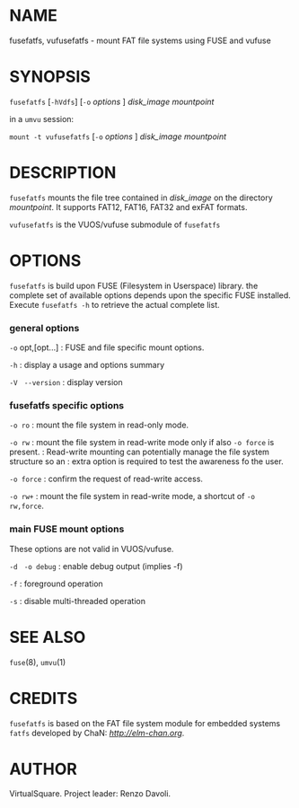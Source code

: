 <!--
.\" Copyright (C) 2020 VirtualSquare. Project Leader: Renzo Davoli
.\"
.\" This is free documentation; you can redistribute it and/or
.\" modify it under the terms of the GNU General Public License,
.\" as published by the Free Software Foundation, either version 2
.\" of the License, or (at your option) any later version.
.\"
.\" The GNU General Public License's references to "object code"
.\" and "executables" are to be interpreted as the output of any
.\" document formatting or typesetting system, including
.\" intermediate and printed output.
.\"
.\" This manual is distributed in the hope that it will be useful,
.\" but WITHOUT ANY WARRANTY; without even the implied warranty of
.\" MERCHANTABILITY or FITNESS FOR A PARTICULAR PURPOSE. See the
.\" GNU General Public License for more details.
.\"
.\" You should have received a copy of the GNU General Public
.\" License along with this manual; if not, write to the Free
.\" Software Foundation, Inc., 51 Franklin St, Fifth Floor, Boston,
.\" MA 02110-1301 USA.
.\"
-->

# NAME

fusefatfs, vufusefatfs - mount FAT file systems using FUSE and vufuse

# SYNOPSIS

`fusefatfs` [`-hVdfs`] [`-o` _options_ ] *disk_image* *mountpoint*

in a `umvu` session:

`mount -t vufusefatfs` [`-o` _options_ ] *disk_image* *mountpoint*

# DESCRIPTION

`fusefatfs` mounts the file tree contained in *disk_image* on the directory *mountpoint*.
It supports FAT12, FAT16, FAT32 and exFAT formats.

`vufusefatfs` is the VUOS/vufuse submodule of `fusefatfs`

# OPTIONS

`fusefatfs` is build upon FUSE (Filesystem in Userspace) library.
the  complete  set  of available options depends upon the specific
FUSE installed.  Execute `fusefatfs -h` to retrieve the actual complete
list.

### general options

  `-o` opt,[opt...]
: FUSE and file specific mount options.

  `-h`
: display a usage and options summary

  `-V` &nbsp; `--version`
: display version

### fusefatfs specific options

  `-o ro`
: mount the file system in read-only mode.

  `-o rw`
: mount the file system in read-write mode only if also `-o force` is present.
: Read-write mounting can potentially manage the file system structure so an
: extra option is required to test the awareness fo the user.

  `-o force`
: confirm the request of read-write access.

  `-o rw+`
: mount the file system in read-write mode, a shortcut of `-o rw,force`.

### main FUSE mount options

  These options are not valid in VUOS/vufuse.

  `-d` &nbsp; `-o debug`
: enable debug output (implies -f)

  `-f`
: foreground operation

  `-s`
: disable multi-threaded operation

# SEE ALSO
`fuse`(8), `umvu`(1)

# CREDITS
`fusefatfs` is based on the FAT file system module for embedded systems `fatfs`
developed by ChaN:
*http://elm-chan.org*.

# AUTHOR
VirtualSquare. Project leader: Renzo Davoli.

